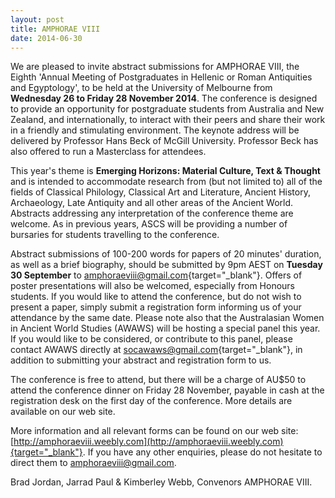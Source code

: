 ```yaml
---
layout: post
title: AMPHORAE VIII
date: 2014-06-30
---
```


We are pleased to invite abstract submissions for AMPHORAE VIII, the
Eighth 'Annual Meeting of Postgraduates in Hellenic or Roman
Antiquities and Egyptology', to be held at the University of Melbourne
from **Wednesday 26 to Friday 28 November 2014**. The conference is
designed to provide an opportunity for postgraduate students from
Australia and New Zealand, and internationally, to interact with their
peers and share their work in a friendly and stimulating environment.
The keynote address will be delivered by Professor Hans Beck of McGill
University. Professor Beck has also offered to run a Masterclass for
attendees.

This year's theme is **Emerging Horizons:
Material Culture, Text & Thought** and is intended to accommodate
research from (but not limited to) all of the fields of Classical
Philology, Classical Art and Literature, Ancient History, Archaeology,
Late Antiquity and all other areas of the Ancient World. Abstracts
addressing any interpretation of the conference theme are welcome. As in
previous years, ASCS will be providing a number of bursaries for
students travelling to the conference.

Abstract submissions
of 100-200 words for papers of 20 minutes' duration, as well as a brief
biography, should be submitted by 9pm AEST on **Tuesday 30 September**
to
[amphoraeviii@gmail.com](mailto:amphoraeviii@gmail.com){target="_blank"}.
Offers of poster presentations will also be welcomed, especially from
Honours students. If you would like to attend the conference, but do not
wish to present a paper, simply submit a registration form informing us
of your attendance by the same date. Please note also that the
Australasian Women in Ancient World Studies (AWAWS) will be hosting a
special panel this year. If you would like to be considered, or
contribute to this panel, please contact AWAWS directly at
[socawaws@gmail.com](mailto:socawaws@gmail.com){target="_blank"}, in
addition to submitting your abstract and registration form to
us.

The conference is free to attend, but there will be a
charge of AU$50 to attend the conference dinner on Friday 28 November,
payable in cash at the registration desk on the first day of the
conference. More details are available on our web site.

More
information and all relevant forms can be found on our web site: 
[http://amphoraeviii.weebly.com](http://amphoraeviii.weebly.com){target="_blank"}.
If you have any other enquiries, please do not hesitate to direct them
to <amphoraeviii@gmail.com>.

Brad Jordan, Jarrad Paul &
Kimberley Webb, Convenors AMPHORAE VIII.
